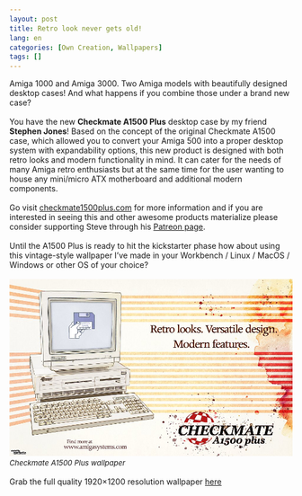 ```yaml
---
layout: post
title: Retro look never gets old!
lang: en
categories: [Own Creation, Wallpapers]
tags: []
---
```

Amiga 1000 and Amiga 3000. Two Amiga models with beautifully designed desktop cases! And what happens if you combine those under a brand new case?
<br><br>
You have the new **Checkmate A1500 Plus** desktop case by my friend **Stephen Jones**! Based on the concept of the original Checkmate A1500 case, which allowed you to convert your Amiga 500 into a proper desktop system with expandability options, this new product is designed with both retro looks and modern functionality in mind. It can cater for the needs of many Amiga retro enthusiasts but at the same time for the user wanting to house any mini/micro ATX motherboard and additional modern components.
<br><br>
Go visit <a href="https://checkmate1500plus.com" target="_blank">checkmate1500plus.com</a> for more information and if you are interested in seeing this and other awesome products materialize please consider supporting Steve through his <a href="https://www.patreon.com/imicaltd" target="_blank">Patreon page</a>.
<br><br>
Until the A1500 Plus is ready to hit the kickstarter phase how about using this vintage-style wallpaper I’ve made in your Workbench / Linux / MacOS / Windows or other OS of your choice?
<br><br>
<img src="\assets\img\post_previews\A1500_plus_vintage_wallpaper.jpg">
<br>
<span style="font-size:small; font-style: italic">Checkmate A1500 Plus wallpaper</span>
<br><br>
Grab the full quality 1920×1200 resolution wallpaper <a href="\assets\img\amiga-wallpapers\Checkmate_A1500_plus_vintage_wallpaper.png" target="_blank">here</a>

